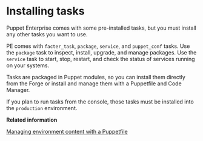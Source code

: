 # Installing tasks

Puppet Enterprise comes with some pre-installed tasks, but you must install any other tasks you want to use.

PE comes with `facter_task`, `package`, `service`, and `puppet_conf` tasks. Use the `package` task to inspect, install, upgrade, and manage packages. Use the `service` task to start, stop, restart, and check the status of services running on your systems.

Tasks are packaged in Puppet modules, so you can install them directly from the Forge or install and manage them with a Puppetfile and Code Manager.

If you plan to run tasks from the console, those tasks must be installed into the `production` environment.

**Related information**  


[Managing environment content with a Puppetfile](puppetfile.md#)

